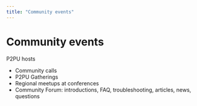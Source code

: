```yaml
---
title: "Community events"
---
```

# Community events

P2PU hosts
- Community calls
- P2PU Gatherings
- Regional meetups at conferences
- Community Forum: introductions, FAQ, troubleshooting, articles, news, questions
